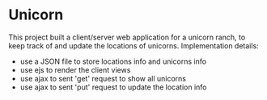# Unicorn

This project built a client/server web application for a unicorn ranch, to keep track of and update the locations of unicorns. Implementation details:
* use a JSON file to store locations info and unicorns info
* use ejs to render the client views
* use ajax to sent 'get' request to show all unicorns
* use ajax to sent 'put' request to update the location info
